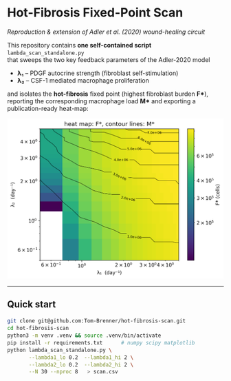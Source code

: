 # Hot-Fibrosis Fixed-Point Scan  
_Reproduction & extension of Adler et al. (2020) wound-healing circuit_

This repository contains **one self-contained script**  
`lambda_scan_standalone.py`  
that sweeps the two key feedback parameters of the Adler-2020 model

* **λ₁** – PDGF autocrine strength (fibroblast self-stimulation)  
* **λ₂** – CSF-1 mediated macrophage proliferation

and isolates the **hot-fibrosis** fixed point (highest fibroblast burden **F\***),
reporting the corresponding macrophage load **M\*** and exporting a publication-ready
heat-map:

![example output](hot_lambda_dependence.png)

---

## Quick start

```bash
git clone git@github.com:Tom-Brenner/hot-fibrosis-scan.git
cd hot-fibrosis-scan
python3 -m venv .venv && source .venv/bin/activate
pip install -r requirements.txt      # numpy scipy matplotlib
python lambda_scan_standalone.py \
       --lambda1_lo 0.2  --lambda1_hi 2 \
       --lambda2_lo 0.2  --lambda2_hi 2 \
       --N 30 --nproc 8   > scan.csv
